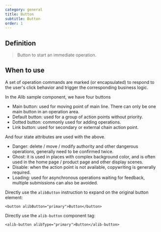 ```yaml
---
category: general
title: Button
subtitle: Button
order: 1
---
```


## Definition

> Button to start an immediate operation.

## When to use

A set of operation commands are marked (or encapsulated) to respond to the user's click behavior and trigger the corresponding business logic.

In the Alib sample component, we have four buttons

- Main button: used for moving point of main line. There can only be one main button in an operation area.
- Default button: used for a group of action points without priority.
- Dotted button: commonly used for adding operations.
- Link button: used for secondary or external chain action point.

And four state attributes are used with the above.

- Danger: delete / move / modify authority and other dangerous operations, generally need to be confirmed twice.
- Ghost: it is used in places with complex background color, and is often used in the home page / product page and other display scenes.
- Disable: when the action point is not available, copywriting is generally required.
- Loading: used for asynchronous operations waiting for feedback, multiple submissions can also be avoided.

Directly use the `alibButton` instruction to expand on the original button element:

```
<button alibButton="primary">Button</button>
```

Directly use the `alib-button` component tag:

```
<alib-button alibType="primary">Button</alib-button>
```
